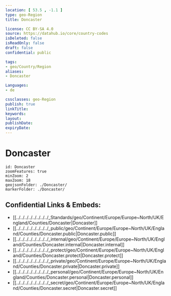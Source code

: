 ```yaml
---
location: [ 53.5 , -1.1 ] 
type: geo-Region
title: Doncaster

license: CC BY-SA 4.0
source: https://datahub.io/core/country-codes
isDeleted: false
isReadOnly: false
draft: false
confidential: public

tags:
- geo/Country/Region
aliases:
- Doncaster

Languages:
- de

cssclasses: geo-Region
publish: true
linkTitle: 
keywords: 
layout: 
publishDate: 
expiryDate: 
---
```


# Doncaster

```leaflet
id: Doncaster
zoomFeatures: true 
minZoom: 2 
maxZoom: 18
geojsonFolder: ./Doncaster/
markerFolder: ./Doncaster/
```


## Confidential Links & Embeds: 
- [[../../../../../../../../_Standards/geo/Continent/Europe/Europe~North/UK/England/Counties/Doncaster|Doncaster]] 
- [[../../../../../../../../_public/geo/Continent/Europe/Europe~North/UK/England/Counties/Doncaster.public|Doncaster.public]] 
- [[../../../../../../../../_internal/geo/Continent/Europe/Europe~North/UK/England/Counties/Doncaster.internal|Doncaster.internal]] 
- [[../../../../../../../../_protect/geo/Continent/Europe/Europe~North/UK/England/Counties/Doncaster.protect|Doncaster.protect]] 
- [[../../../../../../../../_private/geo/Continent/Europe/Europe~North/UK/England/Counties/Doncaster.private|Doncaster.private]] 
- [[../../../../../../../../_personal/geo/Continent/Europe/Europe~North/UK/England/Counties/Doncaster.personal|Doncaster.personal]] 
- [[../../../../../../../../_secret/geo/Continent/Europe/Europe~North/UK/England/Counties/Doncaster.secret|Doncaster.secret]] 

